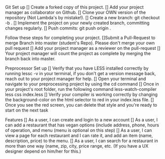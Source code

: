 Git Set up
[] Create a forked copy of this project.
[] Add your project manager as collaborator on Github.
[] Clone your OWN version of the repository (Not Lambda's by mistake!).
[] Create a new branch: git checkout -b <firstName-lastName>.
[] Implement the project on your newly created <firstName-lastName> branch, committing changes regularly.
[] Push commits: git push origin <firstName-lastName>.

Follow these steps for completing your project.
[]Submit a Pull-Request to merge Branch into master (student's Repo). Please don't merge your own pull request
[] Add your project manager as a reviewer on the pull-request
[] Your project manager will count the project as complete by merging the branch back into master.

Preprocessor Set up
[] Verify that you have LESS installed correctly by running lessc -v in your terminal, if you don't get a version message back, reach out to your project manager for help.
[] Open your terminal and navigate to your preprocessing project by using the cd command
[] Once in your project's root folder, run the following command less-watch-compiler less css index.less
[] Verify your compiler is working correctly by changing the background-color on the html selector to red in your index.less file.
[] Once you see the red screen, you can delete that style and you're ready to start on the next task

Features
[] As a user, I can create and login to a new account
[] As a user, I can add a restaurant that has vegan options (include address, phone, hours of operation, and menu (menu is optional on this step)
[] As a user, I can view a page for each restaurant and I can rate it, and add an item (name, description, price) to the menu.
[] As a user, I can search for a restaurant in more than one way (name, zip, city, price range, etc. (If you have a UX designer depend on him/her for this.)
